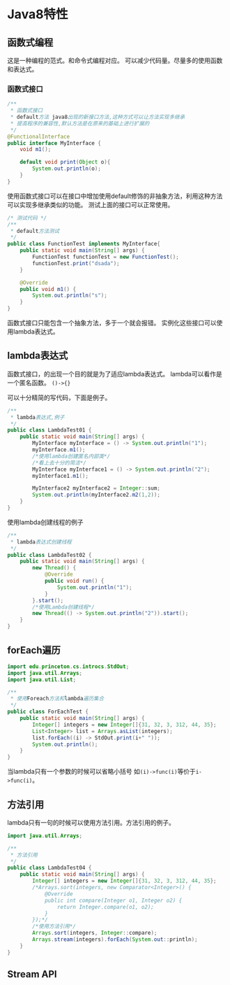 # Java8特性

## 函数式编程
这是一种编程的范式。和命令式编程对应。
可以减少代码量。尽量多的使用函数和表达式。

### 函数式接口
```java
/**
 * 函数式接口
 * default方法 java8出现的新接口方法,这种方式可以让方法实现多继承
 * 提高程序的兼容性,默认方法是在原来的基础上进行扩展的
 */
@FunctionalInterface
public interface MyInterface {
    void m1();

    default void print(Object o){
        System.out.println(o);
    }
}
```
使用函数式接口可以在接口中增加使用default修饰的非抽象方法，利用这种方法可以实现多继承类似的功能。
测试上面的接口可以正常使用。
```java
/* 测试代码 */
/**
 * default方法测试
 */
public class FunctionTest implements MyInterface{
    public static void main(String[] args) {
        FunctionTest functionTest = new FunctionTest();
        functionTest.print("dsada");
    }

    @Override
    public void m1() {
        System.out.println("s");
    }
}
```
函数式接口只能包含一个抽象方法，多于一个就会报错。
实例化这些接口可以使用lambda表达式。


## lambda表达式
函数式接口，的出现一个目的就是为了适应lambda表达式。
lambda可以看作是一个匿名函数。
`()->{}`

可以十分精简的写代码，下面是例子。
```java
/**
 * lambda表达式,例子
 */
public class LambdaTest01 {
    public static void main(String[] args) {
        MyInterface myInterface = () -> System.out.println("1");
        myInterface.m1();
        /*使用lambda创建匿名内部类*/
        /*看上去十分的简洁*/
        MyInterface myInterface1 = () -> System.out.println("2");
        myInterface1.m1();

        MyInterface2 myInterface2 = Integer::sum;
        System.out.println(myInterface2.m2(1,2));
    }
}
```
使用lambda创建线程的例子
```java
/**
 * lambda表达式创建线程
 */
public class LambdaTest02 {
    public static void main(String[] args) {
        new Thread() {
            @Override
            public void run() {
                System.out.println("1");
            }
        }.start();
        /*使用Lambda创建线程*/
        new Thread(() -> System.out.println("2")).start();
    }
}
```
## forEach遍历
```java
import edu.princeton.cs.introcs.StdOut;
import java.util.Arrays;
import java.util.List;

/**
 * 使用Foreach方法和lambda遍历集合
 */
public class ForEachTest {
    public static void main(String[] args) {
        Integer[] integers = new Integer[]{31, 32, 3, 312, 44, 35};
        List<Integer> list = Arrays.asList(integers);
        list.forEach((i) -> StdOut.print(i+" "));
        System.out.println();
    }
}
```
当lambda只有一个参数的时候可以省略小括号
如`(i)->func(i)`等价于`i->func(i)`。

## 方法引用
lambda只有一句的时候可以使用方法引用。方法引用的例子。
```java
import java.util.Arrays;

/**
 * 方法引用
 */
public class LambdaTest04 {
    public static void main(String[] args) {
        Integer[] integers = new Integer[]{31, 32, 3, 312, 44, 35};
        /*Arrays.sort(integers, new Comparator<Integer>() {
            @Override
            public int compare(Integer o1, Integer o2) {
                return Integer.compare(o1, o2);
            }
        });*/
        /*使用方法引用*/
        Arrays.sort(integers, Integer::compare);
        Arrays.stream(integers).forEach(System.out::println);
    }
}
```

## Stream API
